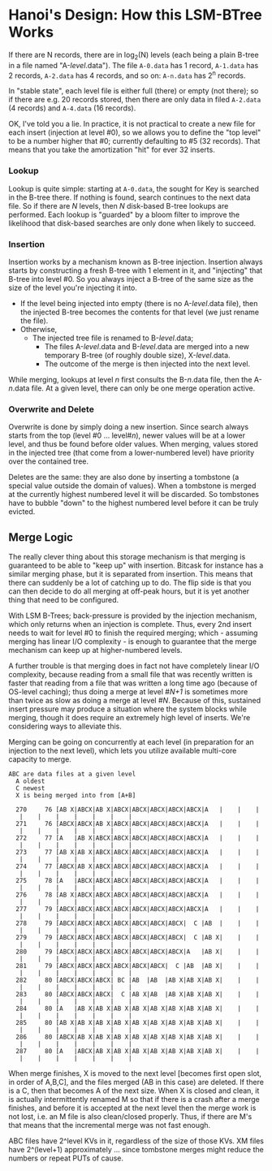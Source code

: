 
# Hanoi's Design: How this LSM-BTree Works

If there are N records, there are in log<sub>2</sub>(N)  levels (each being a plain B-tree in a file named "A-*level*.data").  The file `A-0.data` has 1 record, `A-1.data` has 2 records, `A-2.data` has 4 records, and so on: `A-n.data` has 2<sup>n</sup> records.

In "stable state", each level file is either full (there) or empty (not there); so if there are e.g. 20 records stored, then there are only data in filed `A-2.data` (4 records) and `A-4.data` (16 records).

OK, I've told you a lie.  In practice, it is not practical to create a new file for each insert (injection at level #0), so we allows you to define the "top level" to be a number higher that #0; currently defaulting to #5 (32 records).  That means that you take the amortization "hit" for ever 32 inserts.

### Lookup
Lookup is quite simple: starting at `A-0.data`, the sought for Key is searched in the B-tree there.  If nothing is found, search continues to the next data file.  So if there are *N* levels, then *N* disk-based B-tree lookups are performed.  Each lookup is "guarded" by a bloom filter to improve the likelihood that disk-based searches are only done when likely to succeed.

### Insertion
Insertion works by a mechanism known as B-tree injection.  Insertion always starts by constructing a fresh B-tree with 1 element in it, and "injecting" that B-tree into level #0.  So you always inject a B-tree of the same size as the size of the level you're injecting it into.

- If the level being injected into empty (there is no A-*level*.data file), then the injected B-tree becomes the contents for that level (we just rename the file).
- Otherwise,
    - The injected tree file is renamed to B-*level*.data;
        - The files A-*level*.data and B-*level*.data are merged into a new temporary B-tree (of roughly double size), X-*level*.data.
        - The outcome of the merge is then injected into the next level.

While merging, lookups at level *n* first consults the B-*n*.data file, then the A-*n*.data file.  At a given level, there can only be one merge operation active.

### Overwrite and Delete
Overwrite is done by simply doing a new insertion.  Since search always starts from the top (level #0 ... level#*n*), newer values will be at a lower level, and thus be found before older values.  When merging, values stored in the injected tree (that come from a lower-numbered level) have priority over the contained tree.

Deletes are the same: they are also done by inserting a tombstone (a special value outside the domain of values).  When a tombstone is merged at the currently highest numbered level it will be discarded.  So tombstones have to bubble "down" to the highest numbered level before it can be truly evicted.


## Merge Logic

The really clever thing about this storage mechanism is that merging is guaranteed to be able to "keep up" with insertion.   Bitcask for instance has a similar merging phase, but it is separated from insertion.  This means that there can suddenly be a lot of catching up to do.  The flip side is that you can then decide to do all merging at off-peak hours, but it is yet another thing that need to be configured.

With LSM B-Trees; back-pressure is provided by the injection mechanism, which only returns when an injection is complete.  Thus, every 2nd insert needs to wait for level #0 to finish the required merging; which - assuming merging has linear I/O complexity - is enough to guarantee that the merge mechanism can keep up at higher-numbered levels.

A further trouble is that merging does in fact not have completely linear I/O complexity, because reading from a small file that was recently written is faster that reading from a file that was written a long time ago (because of OS-level caching); thus doing a merge at level #*N+1*  is sometimes more than twice as slow as doing a merge at level #*N*.  Because of this, sustained insert pressure may produce a situation where the system blocks while merging, though it does require an extremely high level of inserts.  We're considering ways to alleviate this.

Merging can be going on concurrently at each level (in preparation for an injection to the next level), which lets you utilize available multi-core capacity to merge.


```
ABC are data files at a given level
  A oldest
  C newest
  X is being merged into from [A+B]

  270     76 [AB X|ABCX|AB X|ABCX|ABCX|ABCX|ABCX|ABCX|A   |    |    |    |    |    |    |    |    |    |
  271     76 [ABCX|ABCX|AB X|ABCX|ABCX|ABCX|ABCX|ABCX|A   |    |    |    |    |    |    |    |    |    |
  272     77 [A   |AB X|ABCX|ABCX|ABCX|ABCX|ABCX|ABCX|A   |    |    |    |    |    |    |    |    |    |
  273     77 [AB X|AB X|ABCX|ABCX|ABCX|ABCX|ABCX|ABCX|A   |    |    |    |    |    |    |    |    |    |
  274     77 [ABCX|AB X|ABCX|ABCX|ABCX|ABCX|ABCX|ABCX|A   |    |    |    |    |    |    |    |    |    |
  275     78 [A   |ABCX|ABCX|ABCX|ABCX|ABCX|ABCX|ABCX|A   |    |    |    |    |    |    |    |    |    |
  276     78 [AB X|ABCX|ABCX|ABCX|ABCX|ABCX|ABCX|ABCX|A   |    |    |    |    |    |    |    |    |    |
  277     79 [ABCX|ABCX|ABCX|ABCX|ABCX|ABCX|ABCX|ABCX|A   |    |    |    |    |    |    |    |    |    |
  278     79 [ABCX|ABCX|ABCX|ABCX|ABCX|ABCX|ABCX|  C |AB  |    |    |    |    |    |    |    |    |    |
  279     79 [ABCX|ABCX|ABCX|ABCX|ABCX|ABCX|ABCX|  C |AB X|    |    |    |    |    |    |    |    |    |
  280     79 [ABCX|ABCX|ABCX|ABCX|ABCX|ABCX|ABCX|A   |AB X|    |    |    |    |    |    |    |    |    |
  281     79 [ABCX|ABCX|ABCX|ABCX|ABCX|ABCX|  C |AB  |AB X|    |    |    |    |    |    |    |    |    |
  282     80 [ABCX|ABCX|ABCX| BC |AB  |AB  |AB X|AB X|AB X|    |    |    |    |    |    |    |    |    |
  283     80 [ABCX|ABCX|ABCX|  C |AB X|AB  |AB X|AB X|AB X|    |    |    |    |    |    |    |    |    |
  284     80 [A   |AB X|AB X|AB X|AB X|AB X|AB X|AB X|AB X|    |    |    |    |    |    |    |    |    |
  285     80 [AB X|AB X|AB X|AB X|AB X|AB X|AB X|AB X|AB X|    |    |    |    |    |    |    |    |    |
  286     80 [ABCX|AB X|AB X|AB X|AB X|AB X|AB X|AB X|AB X|    |    |    |    |    |    |    |    |    |
  287     80 [A   |ABCX|AB X|AB X|AB X|AB X|AB X|AB X|AB X|    |    |    |    |    |    |    |    |    |
```


When merge finishes, X is moved to the next level [becomes first open slot, in order of A,B,C], and the files merged (AB in this case) are deleted. If there is a C, then that becomes A of the next size.
When X is closed and clean, it is actually intermittently renamed M so that if there is a crash after a merge finishes, and before it is accepted at the next level then the merge work is not lost, i.e. an M file is also clean/closed properly. Thus, if there are M's that means that the incremental merge was not fast enough.

ABC files have 2^level KVs in it, regardless of the size of those KVs. XM files have 2^(level+1) approximately ... since tombstone merges might reduce the numbers or repeat PUTs of cause.
